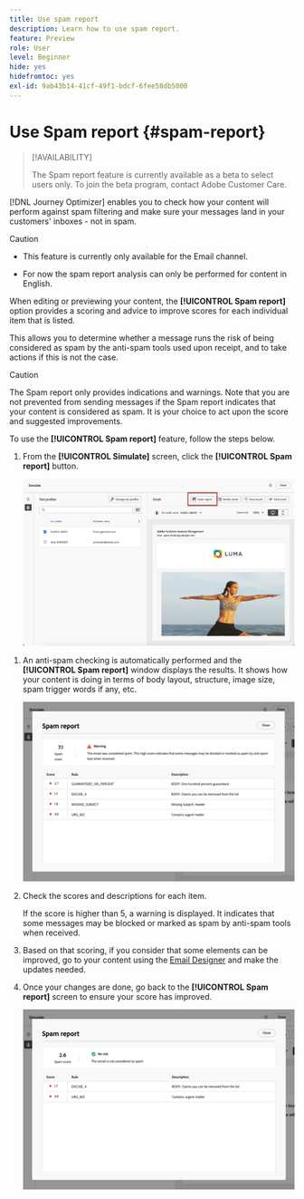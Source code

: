 ```yaml
---
title: Use spam report
description: Learn how to use spam report.
feature: Preview
role: User
level: Beginner
hide: yes
hidefromtoc: yes
exl-id: 9ab43b14-41cf-49f1-bdcf-6fee58db5000
---
```

# Use Spam report {#spam-report}

>[!AVAILABILITY]
>
>The Spam report feature is currently available as a beta to select users only. To join the beta program, contact Adobe Customer Care.

[!DNL Journey Optimizer] enables you to check how your content will perform against spam filtering and make sure your messages land in your customers' inboxes - not in spam.

>[!CAUTION]
>
>* This feature is currently only available for the Email channel.
>
>* For now the spam report analysis can only be performed for content in English.

When editing or previewing your content, the **[!UICONTROL Spam report]** option provides a scoring and advice to improve scores for each individual item that is listed.

This allows you to determine whether a message runs the risk of being considered as spam by the anti-spam tools used upon receipt, and to take actions if this is not the case.

>[!CAUTION]
>
>The Spam report only provides indications and warnings. Note that you are not prevented from sending messages if the Spam report indicates that your content is considered as spam. It is your choice to act upon the score and suggested improvements.

To use the **[!UICONTROL Spam report]** feature, follow the steps below.

<!--For example spam scoring tool can tell that there are too many Images compared to the text. Retailers tend to do this even though the spam score gets worse because the content is more engaging.-->

<!--Michael, who is a marketer with NIKE works along with Tara from testing team to ensure that the emails being sent as part of the campaign/journey don't get categorised as SPAM.

They need an integration within AJO's marketing system to show how the curated content is doing against different SPAM compliance pillars like for SPAM trigger words, HTML Body content and layout, subject line etc.

They should be able to get scores for each individual items as shown by market standard SPAM filtering tools like Spam Assassin, Symantec etc.

They should also get suggestions on how to improve the score better to be confident that the messages don't get categorised as spam.-->

1. From the **[!UICONTROL Simulate]** screen, click the **[!UICONTROL Spam report]** button.

    ![](assets/spam-report-button.png)

<!--
    You can also open the [Email Designer](../email/content-from-scratch.md), click the **[!UICONTROL More]** button and select **[!UICONTROL Check spam score]** from the menu.

    ![](assets/spam-report-check-score.png)
-->

1. An anti-spam checking is automatically performed and the **[!UICONTROL Spam report]** window displays the results. It shows how your content is doing in terms of body layout, structure, image size, spam trigger words if any, etc.

    ![](assets/spam-report-high-score.png)

1. Check the scores and descriptions for each item.

    If the score is higher than 5, a warning is displayed. It indicates that some messages may be blocked or marked as spam by anti-spam tools when received.

1. Based on that scoring, if you consider that some elements can be improved, go to your content using the [Email Designer](../email/content-from-scratch.md) and make the updates needed.

1. Once your changes are done, go back to the **[!UICONTROL Spam report]** screen to ensure your score has improved.

    ![](assets/spam-report-low-score.png)

<!--You can also check the message's alerts for warnings on potential risk of spam detection. Follow the steps below.

1. Click the **[!UICONTROL Alerts]** button on top right of the screen. [Learn more on email alerts](../email/create-email.md#check-email-alerts)

1. If **[!UICONTROL Spam checker alert]** is displayed, you should check your content for a potential risk of spam using the **[!UICONTROL Spam report]** feature as detailed above.

    ![](assets/spam-report-alert.png)
-->
